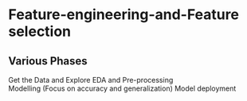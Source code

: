 # Feature-engineering-and-Feature selection
Various Phases
---------------
Get the Data and Explore
EDA and Pre-processing  
Modelling (Focus on accuracy and generalization)
Model deployment
